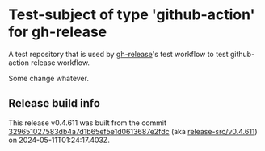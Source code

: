 # Test-subject of type 'github-action' for gh-release

A test repository that is used by [gh-release](https://github.com/kattecon/gh-release)'s test workflow to test github-action release workflow.

Some change whatever.


## Release build info

This release v0.4.611 was built from the commit [329651027583db4a7d1b65ef5e1d0613687e2fdc](https://github.com/kattecon/gh-release-test-ga/tree/329651027583db4a7d1b65ef5e1d0613687e2fdc) (aka [release-src/v0.4.611](https://github.com/kattecon/gh-release-test-ga/tree/release-src/v0.4.611)) on 2024-05-11T01:24:17.403Z.
        